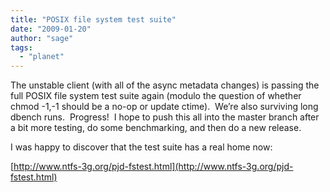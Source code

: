 ```yaml
---
title: "POSIX file system test suite"
date: "2009-01-20"
author: "sage"
tags: 
  - "planet"
---
```


The unstable client (with all of the async metadata changes) is passing the full POSIX file system test suite again (modulo the question of whether chmod -1,-1 should be a no-op or update ctime).  We’re also surviving long dbench runs.  Progress!  I hope to push this all into the master branch after a bit more testing, do some benchmarking, and then do a new release.

I was happy to discover that the test suite has a real home now:

[http://www.ntfs-3g.org/pjd-fstest.html](http://www.ntfs-3g.org/pjd-fstest.html)

